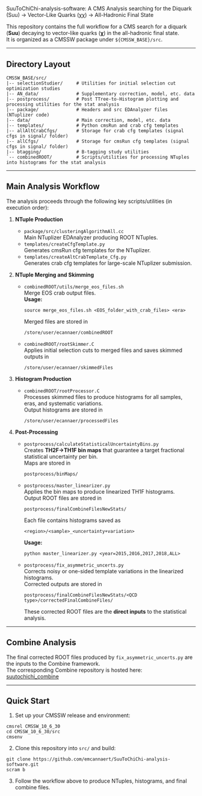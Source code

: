 # 
SuuToChiChi-analysis-software: A CMS Analysis searching for the Diquark (Suu) → Vector-Like Quarks (χχ) → All-Hadronic Final State

This repository contains the full workflow for a CMS search for a diquark (**Suu**) decaying to vector-like quarks (**χ**) in the all-hadronic final state.  
It is organized as a CMSSW package under `${CMSSW_BASE}/src`.

---

## Directory Layout
```
CMSSW_BASE/src/
|-- selectionStudier/     # Utilities for initial selection cut optimization studies
|-- AN_data/              # Supplementary correction, model, etc. data
|-- postprocess/          # Post TTree-to-Histogram plotting and processing utilities for the stat analysis
|-- package/              # Headers and src EDAnalyzer files (NTuplizer code)
|-- data/                 # Main correction, model, etc. data
|-- templates/            # Python cmsRun and crab cfg templates
|-- allAltCrabCfgs/       # Storage for crab cfg templates (signal cfgs in signal/ folder)
|-- allCfgs/              # Storage for cmsRun cfg templates (signal cfgs in signal/ folder)
|-- btagging/             # B-tagging study utilities
`-- combinedROOT/         # Scripts/utilities for processing NTuples into histograms for the stat analysis
```
---

## Main Analysis Workflow

The analysis proceeds through the following key scripts/utilities (in execution order):

1. **NTuple Production**
   - `package/src/clusteringAlgorithmAll.cc`  
     Main NTuplizer EDAnalyzer producing ROOT NTuples.
   - `templates/createCfgTemplate.py`  
     Generates cmsRun cfg templates for the NTuplizer.
   - `templates/createAltCrabTemplate_Cfg.py`  
     Generates crab cfg templates for large-scale NTuplizer submission.

2. **NTuple Merging and Skimming**
   - `combinedROOT/utils/merge_eos_files.sh`  
     Merge EOS crab output files.  
     **Usage:**  
     ```
     source merge_eos_files.sh <EOS_folder_with_crab_files> <era>
     ```  
     Merged files are stored in  
     ```
     /store/user/ecannaer/combinedROOT
     ```
   - `combinedROOT/rootSkimmer.C`  
     Applies initial selection cuts to merged files and saves skimmed outputs in  
     ```
     /store/user/ecannaer/skimmedFiles
     ```

3. **Histogram Production**
   - `combinedROOT/rootProcessor.C`  
     Processes skimmed files to produce histograms for all samples, eras, and systematic variations.  
     Output histograms are stored in  
     ```
     /store/user/ecannaer/processedFiles
     ```

4. **Post-Processing**
   - `postprocess/calculateStatisticalUncertaintyBins.py`  
     Creates **TH2F→TH1F bin maps** that guarantee a target fractional statistical uncertainty per bin.  
     Maps are stored in  
     ```
     postprocess/binMaps/
     ```
   - `postprocess/master_linearizer.py`  
     Applies the bin maps to produce linearized TH1F histograms.  
     Output ROOT files are stored in  
     ```
     postprocess/finalCombineFilesNewStats/
     ```  
     Each file contains histograms saved as  
     ```
     <region>/<sample>_<uncertainty+variation>
     ```  
     **Usage:**  
     ```
     python master_linearizer.py <year=2015,2016,2017,2018,ALL>
     ```
   - `postprocess/fix_asymmetric_uncerts.py`  
     Corrects noisy or one-sided template variations in the linearized histograms.  
     Corrected outputs are stored in  
     ```
     postprocess/finalCombineFilesNewStats/<QCD type>/correctedFinalCombineFiles/
     ```  
     These corrected ROOT files are the **direct inputs** to the statistical analysis.

---

## Combine Analysis

The final corrected ROOT files produced by `fix_asymmetric_uncerts.py` are the inputs to the Combine framework.  
The corresponding Combine repository is hosted here: [suutochichi_combine](https://gitlab.cern.ch/ecannaer/suutochichi_combine)

---

## Quick Start

1. Set up your CMSSW release and environment:
```
cmsrel CMSSW_10_6_30
cd CMSSW_10_6_30/src
cmsenv
```
2. Clone this repository into `src/` and build:
```
git clone https://github.com/emcannaert/SuuToChiChi-analysis-software.git
scram b
```
3. Follow the workflow above to produce NTuples, histograms, and final combine files.